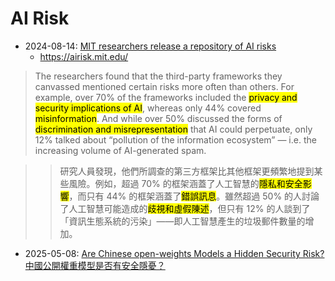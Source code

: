 # AI Risk

- 2024-08-14: [MIT researchers release a repository of AI risks](https://techcrunch.com/2024/08/14/mit-researchers-release-a-repository-of-ai-risks/)
  - https://airisk.mit.edu/

> The researchers found that the third-party frameworks they canvassed mentioned certain risks more often than others. For example, over 70% of the frameworks included the <mark>privacy and security implications of AI</mark>, whereas only 44% covered <mark>misinformation</mark>. And while over 50% discussed the forms of <mark>discrimination and misrepresentation</mark> that AI could perpetuate, only 12% talked about “pollution of the information ecosystem” — i.e. the increasing volume of AI-generated spam.

>> 研究人員發現，他們所調查的第三方框架比其他框架更頻繁地提到某些風險。例如，超過 70% 的框架涵蓋了人工智慧的<mark>隱私和安全影響</mark>，而只有 44% 的框架涵蓋了<mark>錯誤訊息</mark>。雖然超過 50% 的人討論了人工智慧可能造成的<mark>歧視和虛假陳述</mark>，但只有 12% 的人談到了「資訊生態系統的污染」——即人工智慧產生的垃圾郵件數量的增加。

- 2025-05-08: [Are Chinese open-weights Models a Hidden Security Risk? 中國公開權重模型是否有安全隱憂？](https://open.substack.com/pub/gradientflow/p/are-chinese-open-weights-models-a)